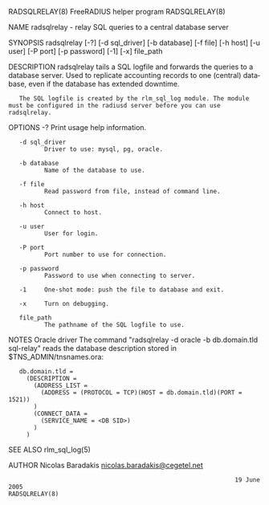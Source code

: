 RADSQLRELAY(8)                                               FreeRADIUS helper program                                              RADSQLRELAY(8)

NAME
       radsqlrelay - relay SQL queries to a central database server

SYNOPSIS
       radsqlrelay [-?]  [-d sql_driver] [-b database] [-f file] [-h host] [-u user] [-P port] [-p password] [-1] [-x] file_path

DESCRIPTION
       radsqlrelay  tails a SQL logfile and forwards the queries to a database server. Used to replicate accounting records to one (central) data‐
       base, even if the database has extended downtime.

       The SQL logfile is created by the rlm_sql_log module. The module must be configured in the radiusd server before you can use radsqlrelay.

OPTIONS
       -?     Print usage help information.

       -d sql_driver
              Driver to use: mysql, pg, oracle.

       -b database
              Name of the database to use.

       -f file
              Read password from file, instead of command line.

       -h host
              Connect to host.

       -u user
              User for login.

       -P port
              Port number to use for connection.

       -p password
              Password to use when connecting to server.

       -1     One-shot mode: push the file to database and exit.

       -x     Turn on debugging.

       file_path
              The pathname of the SQL logfile to use.

NOTES
   Oracle driver
       The command "radsqlrelay -d oracle -b db.domain.tld sql-relay" reads the database description stored in $TNS_ADMIN/tnsnames.ora:

       db.domain.tld =
         (DESCRIPTION =
           (ADDRESS_LIST =
             (ADDRESS = (PROTOCOL = TCP)(HOST = db.domain.tld)(PORT = 1521))
           )
           (CONNECT_DATA =
             (SERVICE_NAME = <DB SID>)
           )
         )

SEE ALSO
       rlm_sql_log(5)

AUTHOR
       Nicolas Baradakis <nicolas.baradakis@cegetel.net>

                                                                   19 June 2005                                                     RADSQLRELAY(8)
